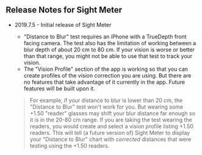 ## Release Notes for Sight Meter

* 2019.7.5 - Initial release of Sight Meter
  - "Distance to Blur" test requires an iPhone with a TrueDepth front facing camera. The test also has the limitation of working between a blur depth of about 20 cm to 80 cm. If your vision is worse or better than that range, you might not be able to use that test to track your vision. 
  - The "Vision Profile" section of the app is working so that you can create profiles of the vision correction you are using. But there are no features that take advantage of it currently in the app. Future features will be built upon it. 
  
  > For example, if your distance to blur is lower than 20 cm, the "Distance to Blur" test won't work for you. But wearing some +1.50 "reader" glasses may shift your blur distance far enough so it is in the 20-80 cm range. If you are taking the test wearing the readers, you would create and select a vision profile listing +1.50 readers. This will tell (a future version of) Sight Meter to display your "Distance to Blur" chart with *corrected* distances that were testing using the +1.50 readers. 

